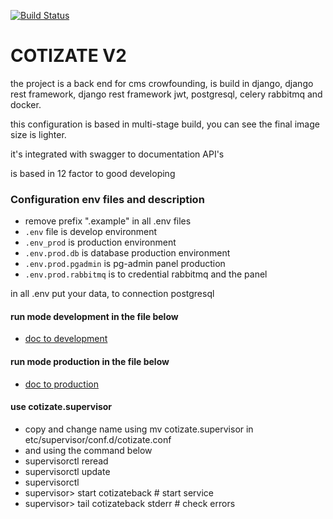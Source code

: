 [![Build Status](https://travis-ci.org/ngelrojas/cotizate-v2.svg?branch=master)](https://travis-ci.org/ngelrojas/cotizate-v2)
# COTIZATE V2

the project is a back end for cms crowfounding, is build in django, django rest framework, django rest framework jwt, postgresql,
celery rabbitmq and docker.

this configuration is based in multi-stage build, you can see the final image size is lighter.

it's integrated with swagger to documentation API's

is based in 12 factor to good developing

### Configuration env files and description

-   remove prefix ".example" in all .env files
-   `.env` file is develop environment
-   `.env_prod` is production environment
-   `.env.prod.db` is database production environment
-   `.env.prod.pgadmin` is pg-admin panel production
-   `.env.prod.rabbitmq` is to credential rabbitmq and the panel

in all .env put your data, to connection postgresql

#### run mode development in the file below

-   [doc to development](https://github.com/ngelrojas/cotizate-v2/blob/master/DEVELOPMENT.md)

#### run mode production in the file below

-   [doc to production](https://github.com/ngelrojas/cotizate-v2/blob/master/PRODUCTION.md)

#### use cotizate.supervisor
- copy and change name using mv cotizate.supervisor in etc/supervisor/conf.d/cotizate.conf
- and using the command below
- supervisorctl reread
- supervisorctl update
- supervisorctl
- supervisor> start cotizateback # start service
- supervisor> tail cotizateback stderr # check errors 
